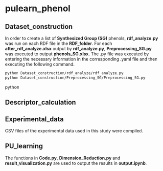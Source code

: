# pulearn_phenol

## Dataset_construction
In order to create a list of **Synthesized Group (SG)** phenols, **rdf_analyze.py** was run on each RDF file in the **RDF_folder**. For each **after_rdf_analyze.xlsx** output by **rdf_analyze.py**, **Preprocessing_SG.py** was executed to output **phenols_SG.xlsx**. The .py file was executed by entering the necessary information in the corresponding .yaml file and then executing the following command.

```bash
python Dataset_construction/rdf_analyze/rdf_analyze.py
python Dataset_construction/Preprocessing_SG/Preprocessing_SG.py
```
python 
## Descriptor_calculation

## Experimental_data
CSV files of the experimental data used in this study were compiled.
## PU_learning
The functions in **Code.py**, **Dimension_Reduction.py** and **result_visualization.py** are used to output the results in **output.ipynb**.
